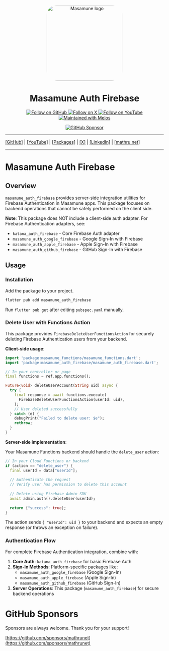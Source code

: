 <p align="center">
  <a href="https://mathru.net">
    <img width="240px" src="https://raw.githubusercontent.com/mathrunet/flutter_masamune/master/.github/images/icon.png" alt="Masamune logo" style="border-radius: 32px"s><br/>
  </a>
  <h1 align="center">Masamune Auth Firebase</h1>
</p>

<p align="center">
  <a href="https://github.com/mathrunet">
    <img src="https://img.shields.io/static/v1?label=GitHub&message=Follow&logo=GitHub&color=333333&link=https://github.com/mathrunet" alt="Follow on GitHub" />
  </a>
  <a href="https://x.com/mathru">
    <img src="https://img.shields.io/static/v1?label=@mathru&message=Follow&logo=X&color=0F1419&link=https://x.com/mathru" alt="Follow on X" />
  </a>
  <a href="https://www.youtube.com/c/mathrunetchannel">
    <img src="https://img.shields.io/static/v1?label=YouTube&message=Follow&logo=YouTube&color=FF0000&link=https://www.youtube.com/c/mathrunetchannel" alt="Follow on YouTube" />
  </a>
  <a href="https://github.com/invertase/melos">
    <img src="https://img.shields.io/static/v1?label=maintained%20with&message=melos&color=FF1493&link=https://github.com/invertase/melos" alt="Maintained with Melos" />
  </a>
</p>

<p align="center">
  <a href="https://github.com/sponsors/mathrunet"><img src="https://img.shields.io/static/v1?label=Sponsor&message=%E2%9D%A4&logo=GitHub&color=ff69b4&link=https://github.com/sponsors/mathrunet" alt="GitHub Sponsor" /></a>
</p>

---

[[GitHub]](https://github.com/mathrunet) | [[YouTube]](https://www.youtube.com/c/mathrunetchannel) | [[Packages]](https://pub.dev/publishers/mathru.net/packages) | [[X]](https://x.com/mathru) | [[LinkedIn]](https://www.linkedin.com/in/mathrunet/) | [[mathru.net]](https://mathru.net)

---

# Masamune Auth Firebase

## Overview

`masamune_auth_firebase` provides server-side integration utilities for Firebase Authentication in Masamune apps. This package focuses on backend operations that cannot be safely performed on the client side.

**Note**: This package does NOT include a client-side auth adapter. For Firebase Authentication adapters, see:
- `katana_auth_firebase` - Core Firebase Auth adapter
- `masamune_auth_google_firebase` - Google Sign-In with Firebase
- `masamune_auth_apple_firebase` - Apple Sign-In with Firebase
- `masamune_auth_github_firebase` - GitHub Sign-In with Firebase

## Usage

### Installation

Add the package to your project.

```bash
flutter pub add masamune_auth_firebase
```

Run `flutter pub get` after editing `pubspec.yaml` manually.

### Delete User with Functions Action

This package provides `FirebaseDeleteUserFunctionsAction` for securely deleting Firebase Authentication users from your backend.

**Client-side usage**:

```dart
import 'package:masamune_functions/masamune_functions.dart';
import 'package:masamune_auth_firebase/masamune_auth_firebase.dart';

// In your controller or page
final functions = ref.app.functions();

Future<void> deleteUserAccount(String uid) async {
  try {
    final response = await functions.execute(
      FirebaseDeleteUserFunctionsAction(userId: uid),
    );
    // User deleted successfully
  } catch (e) {
    debugPrint("Failed to delete user: $e");
    rethrow;
  }
}
```

**Server-side implementation**:

Your Masamune Functions backend should handle the `delete_user` action:

```dart
// In your Cloud Functions or backend
if (action == "delete_user") {
  final userId = data["userId"];
  
  // Authenticate the request
  // Verify user has permission to delete this account
  
  // Delete using Firebase Admin SDK
  await admin.auth().deleteUser(userId);
  
  return {"success": true};
}
```

The action sends `{ "userId": uid }` to your backend and expects an empty response (or throws an exception on failure).

### Authentication Flow

For complete Firebase Authentication integration, combine with:

1. **Core Auth**: `katana_auth_firebase` for basic Firebase Auth
2. **Sign-In Methods**: Platform-specific packages like:
   - `masamune_auth_google_firebase` (Google Sign-In)
   - `masamune_auth_apple_firebase` (Apple Sign-In)
   - `masamune_auth_github_firebase` (GitHub Sign-In)
3. **Server Operations**: This package (`masamune_auth_firebase`) for secure backend operations

# GitHub Sponsors

Sponsors are always welcome. Thank you for your support!

[https://github.com/sponsors/mathrunet](https://github.com/sponsors/mathrunet)